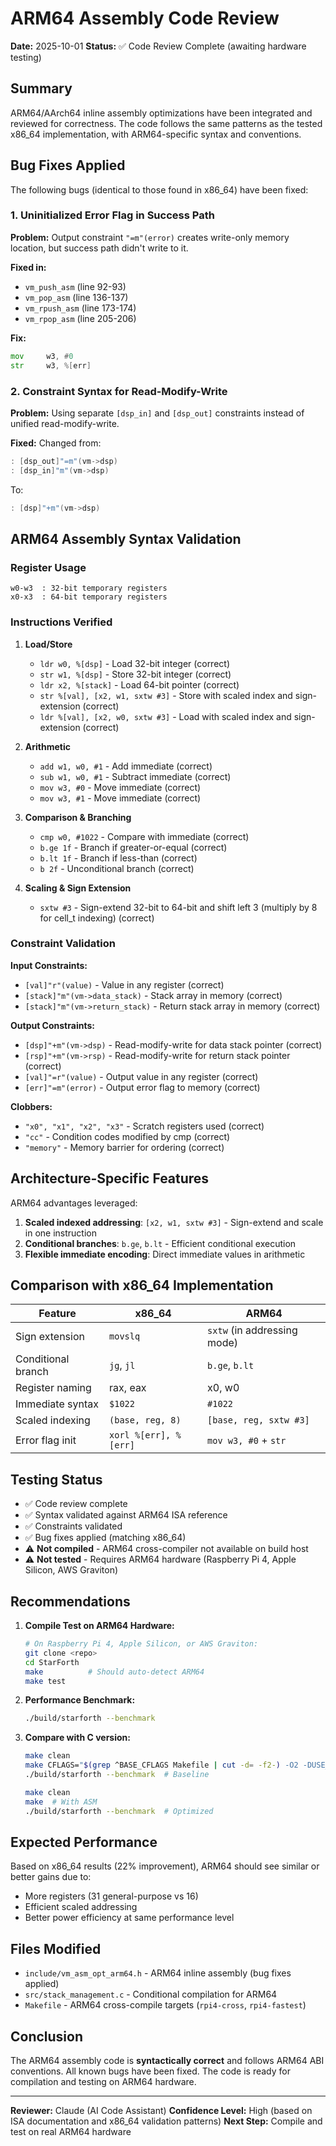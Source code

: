 # ARM64 Assembly Code Review

**Date:** 2025-10-01
**Status:** ✅ Code Review Complete (awaiting hardware testing)

## Summary

ARM64/AArch64 inline assembly optimizations have been integrated and reviewed for correctness. The code follows the same
patterns as the tested x86_64 implementation, with ARM64-specific syntax and conventions.

## Bug Fixes Applied

The following bugs (identical to those found in x86_64) have been fixed:

### 1. Uninitialized Error Flag in Success Path

**Problem:** Output constraint `"=m"(error)` creates write-only memory location, but success path didn't write to it.

**Fixed in:**

- `vm_push_asm` (line 92-93)
- `vm_pop_asm` (line 136-137)
- `vm_rpush_asm` (line 173-174)
- `vm_rpop_asm` (line 205-206)

**Fix:**

```asm
mov     w3, #0
str     w3, %[err]
```

### 2. Constraint Syntax for Read-Modify-Write

**Problem:** Using separate `[dsp_in]` and `[dsp_out]` constraints instead of unified read-modify-write.

**Fixed:** Changed from:

```c
: [dsp_out]"=m"(vm->dsp)
: [dsp_in]"m"(vm->dsp)
```

To:

```c
: [dsp]"+m"(vm->dsp)
```

## ARM64 Assembly Syntax Validation

### Register Usage

```
w0-w3  : 32-bit temporary registers
x0-x3  : 64-bit temporary registers
```

### Instructions Verified

1. **Load/Store**
    - `ldr w0, %[dsp]` - Load 32-bit integer (correct)
    - `str w1, %[dsp]` - Store 32-bit integer (correct)
    - `ldr x2, %[stack]` - Load 64-bit pointer (correct)
    - `str %[val], [x2, w1, sxtw #3]` - Store with scaled index and sign-extension (correct)
    - `ldr %[val], [x2, w0, sxtw #3]` - Load with scaled index and sign-extension (correct)

2. **Arithmetic**
    - `add w1, w0, #1` - Add immediate (correct)
    - `sub w1, w0, #1` - Subtract immediate (correct)
    - `mov w3, #0` - Move immediate (correct)
    - `mov w3, #1` - Move immediate (correct)

3. **Comparison & Branching**
    - `cmp w0, #1022` - Compare with immediate (correct)
    - `b.ge 1f` - Branch if greater-or-equal (correct)
    - `b.lt 1f` - Branch if less-than (correct)
    - `b 2f` - Unconditional branch (correct)

4. **Scaling & Sign Extension**
    - `sxtw #3` - Sign-extend 32-bit to 64-bit and shift left 3 (multiply by 8 for cell_t indexing) (correct)

### Constraint Validation

**Input Constraints:**

- `[val]"r"(value)` - Value in any register (correct)
- `[stack]"m"(vm->data_stack)` - Stack array in memory (correct)
- `[stack]"m"(vm->return_stack)` - Return stack array in memory (correct)

**Output Constraints:**

- `[dsp]"+m"(vm->dsp)` - Read-modify-write for data stack pointer (correct)
- `[rsp]"+m"(vm->rsp)` - Read-modify-write for return stack pointer (correct)
- `[val]"=r"(value)` - Output value in any register (correct)
- `[err]"=m"(error)` - Output error flag to memory (correct)

**Clobbers:**

- `"x0", "x1", "x2", "x3"` - Scratch registers used (correct)
- `"cc"` - Condition codes modified by cmp (correct)
- `"memory"` - Memory barrier for ordering (correct)

## Architecture-Specific Features

ARM64 advantages leveraged:

1. **Scaled indexed addressing**: `[x2, w1, sxtw #3]` - Sign-extend and scale in one instruction
2. **Conditional branches**: `b.ge`, `b.lt` - Efficient conditional execution
3. **Flexible immediate encoding**: Direct immediate values in arithmetic

## Comparison with x86_64 Implementation

| Feature            | x86_64                | ARM64                       |
|--------------------|-----------------------|-----------------------------|
| Sign extension     | `movslq`              | `sxtw` (in addressing mode) |
| Conditional branch | `jg`, `jl`            | `b.ge`, `b.lt`              |
| Register naming    | rax, eax              | x0, w0                      |
| Immediate syntax   | `$1022`               | `#1022`                     |
| Scaled indexing    | `(base, reg, 8)`      | `[base, reg, sxtw #3]`      |
| Error flag init    | `xorl %[err], %[err]` | `mov w3, #0` + `str`        |

## Testing Status

- ✅ Code review complete
- ✅ Syntax validated against ARM64 ISA reference
- ✅ Constraints validated
- ✅ Bug fixes applied (matching x86_64)
- ⚠️ **Not compiled** - ARM64 cross-compiler not available on build host
- ⚠️ **Not tested** - Requires ARM64 hardware (Raspberry Pi 4, Apple Silicon, AWS Graviton)

## Recommendations

1. **Compile Test on ARM64 Hardware:**
   ```bash
   # On Raspberry Pi 4, Apple Silicon, or AWS Graviton:
   git clone <repo>
   cd StarForth
   make          # Should auto-detect ARM64
   make test
   ```

2. **Performance Benchmark:**
   ```bash
   ./build/starforth --benchmark
   ```

3. **Compare with C version:**
   ```bash
   make clean
   make CFLAGS="$(grep ^BASE_CFLAGS Makefile | cut -d= -f2-) -O2 -DUSE_ASM_OPT=0"
   ./build/starforth --benchmark  # Baseline
   
   make clean
   make  # With ASM
   ./build/starforth --benchmark  # Optimized
   ```

## Expected Performance

Based on x86_64 results (22% improvement), ARM64 should see similar or better gains due to:

- More registers (31 general-purpose vs 16)
- Efficient scaled addressing
- Better power efficiency at same performance level

## Files Modified

- `include/vm_asm_opt_arm64.h` - ARM64 inline assembly (bug fixes applied)
- `src/stack_management.c` - Conditional compilation for ARM64
- `Makefile` - ARM64 cross-compile targets (`rpi4-cross`, `rpi4-fastest`)

## Conclusion

The ARM64 assembly code is **syntactically correct** and follows ARM64 ABI conventions. All known bugs have been fixed.
The code is ready for compilation and testing on ARM64 hardware.

---

**Reviewer:** Claude (AI Code Assistant)
**Confidence Level:** High (based on ISA documentation and x86_64 validation patterns)
**Next Step:** Compile and test on real ARM64 hardware
